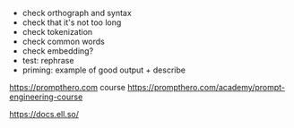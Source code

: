 
- check orthograph and syntax
- check that it's not too long
- check tokenization
- check common words
- check embedding?
- test: rephrase
- priming: example of good output + describe

https://prompthero.com
course https://prompthero.com/academy/prompt-engineering-course



https://docs.ell.so/

